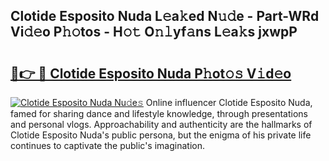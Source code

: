 ## Clotide Esposito Nuda L𝚎a𝚔ed N𝚞𝚍e - Part-WRd Vi𝚍𝚎o P𝚑𝚘tos - H𝚘𝚝 O𝚗𝚕yf𝚊ns L𝚎a𝚔s jxwpP

# <h2><a href="http://kf6152.oniu.top/?m=Clotide+Esposito+Nuda">🔗👉 🔴 Clotide Esposito Nuda P𝚑ot𝚘𝚜 V𝚒d𝚎o</a></h2>

[![Clotide Esposito Nuda Nu𝚍e𝚜](https://i.imgur.com/0qMVB7G.gif)](http://kf6152.oniu.top/?m=Clotide+Esposito+Nuda)
Online influencer Clotide Esposito Nuda, famed for sharing dance and lifestyle knowledge, through presentations and personal vlogs. Approachability and authenticity are the hallmarks of Clotide Esposito Nuda's public persona, but the enigma of his private life continues to captivate the public's imagination.  
